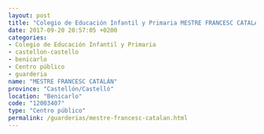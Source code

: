 ```yaml
---
layout: post
title: "Colegio de Educación Infantil y Primaria MESTRE FRANCESC CATALÁN"
date: 2017-09-20 20:57:05 +0200
categories:
- Colegio de Educación Infantil y Primaria
- castellon-castello
- benicarlo
- Centro público
- guarderia
name: "MESTRE FRANCESC CATALÁN"
province: "Castellón/Castelló"
location: "Benicarlo"
code: "12003407"
type: "Centro público"
permalink: /guarderias/mestre-francesc-catalan.html
---
```

